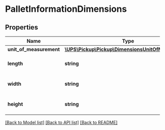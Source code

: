 # PalletInformationDimensions

## Properties
Name | Type | Description | Notes
------------ | ------------- | ------------- | -------------
**unit_of_measurement** | [**\UPS\Pickup\Pickup\DimensionsUnitOfMeasurement**](DimensionsUnitOfMeasurement.md) |  | 
**length** | **string** | Dimension length of pallet. | 
**width** | **string** | Dimension width of pallet. | 
**height** | **string** | Dimension height of pallet. | 

[[Back to Model list]](../../README.md#documentation-for-models) [[Back to API list]](../../README.md#documentation-for-api-endpoints) [[Back to README]](../../README.md)

